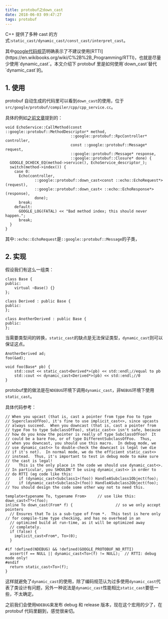```yaml
---
title: protobuf之down_cast
date: 2018-06-03 09:47:27
tags: protobuf
---
```


C++ 提供了多种 cast 的方式:`static_cast/dynamic_cast/const_cast/interpret_cast`。

其中[google代码规范](https://google.github.io/styleguide/cppguide.html#Run-Time_Type_Information__RTTI_)明确表示了不建议使用[RTTI](https://en.wikibooks.org/wiki/C%2B%2B_Programming/RTTI)，也就是尽量少使用`dynamic_cast`。本文介绍下 protobuf 里是如何使用`down_cast`替代`dynamic_cast`的。

<!--more-->

## 1. 使用

protobuf 自动生成的代码里可以看到`down_cast`的使用，位于`src/google/protobuf/compiler/cpp/cpp_service.cc`。

具体的例如[之前文章](https://izualzhy.cn/demo-protobuf-rpc)提到的：

```
void EchoService::CallMethod(const ::google::protobuf::MethodDescriptor* method,
                             ::google::protobuf::RpcController* controller,
                             const ::google::protobuf::Message* request,
                             ::google::protobuf::Message* response,
                             ::google::protobuf::Closure* done) {
  GOOGLE_DCHECK_EQ(method->service(), EchoService_descriptor_);
  switch(method->index()) {
    case 0:
      Echo(controller,
             ::google::protobuf::down_cast<const ::echo::EchoRequest*>(request),
             ::google::protobuf::down_cast< ::echo::EchoResponse*>(response),
             done);
      break;
    default:
      GOOGLE_LOG(FATAL) << "Bad method index; this should never happen.";
      break;
  }
}
```

其中`::echo::EchoRequest`是`::google::protobuf::Message`的子类，

## 2. 实现

假设我们有这么一组类：

```
class Base {
public:
    virtual ~Base() {}
};

class Derived : public Base {
public:
};

class AnotherDerived : public Base {
public:
};
```

当需要类型间的转换，`static_cast`的缺点是无法保证类型，`dynamic_cast`则可以保证这点。

```
AnotherDerived ad;
foo(&ad);

void foo(Base* pb) {
    std::cout << static_cast<Derived*>(pb) << std::endl;//equal to pb
    std::cout << dynamic_cast<Derived*>(pb) << std::endl;//0
}
```

protobuf里的做法是在`NDEBUG`环境下调用`dynamic_cast`，非`NEBUG`环境下使用`static_cast`。

具体代码参考：

```
// When you upcast (that is, cast a pointer from type Foo to type
// SuperclassOfFoo), it's fine to use implicit_cast<>, since upcasts
// always succeed.  When you downcast (that is, cast a pointer from
// type Foo to type SubclassOfFoo), static_cast<> isn't safe, because
// how do you know the pointer is really of type SubclassOfFoo?  It
// could be a bare Foo, or of type DifferentSubclassOfFoo.  Thus,
// when you downcast, you should use this macro.  In debug mode, we
// use dynamic_cast<> to double-check the downcast is legal (we die
// if it's not).  In normal mode, we do the efficient static_cast<>
// instead.  Thus, it's important to test in debug mode to make sure
// the cast is legal!
//    This is the only place in the code we should use dynamic_cast<>.
// In particular, you SHOULDN'T be using dynamic_cast<> in order to
// do RTTI (eg code like this:
//    if (dynamic_cast<Subclass1>(foo)) HandleASubclass1Object(foo);
//    if (dynamic_cast<Subclass2>(foo)) HandleASubclass2Object(foo);
// You should design the code some other way not to need this.

template<typename To, typename From>     // use like this: down_cast<T*>(foo);
inline To down_cast(From* f) {                   // so we only accept pointers
  // Ensures that To is a sub-type of From *.  This test is here only                                                // for compile-time type checking, and has no overhead in an
  // optimized build at run-time, as it will be optimized away
  // completely.
  if (false) {
    implicit_cast<From*, To>(0);
  }

#if !defined(NDEBUG) && !defined(GOOGLE_PROTOBUF_NO_RTTI)
  assert(f == NULL || dynamic_cast<To>(f) != NULL);  // RTTI: debug mode only!
#endif
  return static_cast<To>(f);
}
```

这样就避免了`dynamic_cast`的使用，除了编码规范认为过多使用`dynamic_cast`代表了类设计有问题，另外一种说法是`dynamic_cast`性能相比`static_cast`要低一些，不太确定。

之前我们会使用`NDEBUG`来发布 debug 和 release 版本，现在这个宏用的少了，在 protobuf 代码里翻到，感觉很亲切。
